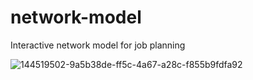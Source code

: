 # network-model
Interactive network model for job planning

![144519502-9a5b38de-ff5c-4a67-a28c-f855b9fdfa92](https://user-images.githubusercontent.com/33204359/168286508-63791f01-04fb-47ac-bcb8-c2e4be5eb665.gif)
